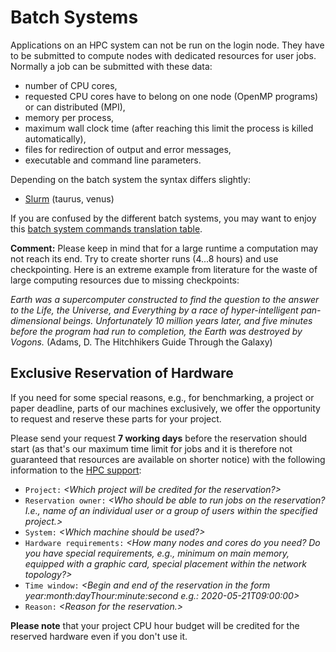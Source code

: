 # Batch Systems

Applications on an HPC system can not be run on the login node. They have to be submitted to compute
nodes with dedicated resources for user jobs. Normally a job can be submitted with these data:

- number of CPU cores,
- requested CPU cores have to belong on one node (OpenMP programs) or
  can distributed (MPI),
- memory per process,
- maximum wall clock time (after reaching this limit the process is
  killed automatically),
- files for redirection of output and error messages,
- executable and command line parameters.

Depending on the batch system the syntax differs slightly:

- [Slurm](../jobs/Slurm.md) (taurus, venus)

If you are confused by the different batch systems, you may want to enjoy this [batch system
commands translation table](http://slurm.schedmd.com/rosetta.pdf).

**Comment:** Please keep in mind that for a large runtime a computation may not reach its end. Try
to create shorter runs (4...8 hours) and use checkpointing.  Here is an extreme example from
literature for the waste of large computing resources due to missing checkpoints:

*Earth was a supercomputer constructed to find the question to the answer to the Life, the Universe,
and Everything by a race of hyper-intelligent pan-dimensional beings. Unfortunately 10 million years
later, and five minutes before the program had run to completion, the Earth was destroyed by
Vogons.* (Adams, D. The Hitchhikers Guide Through the Galaxy)

## Exclusive Reservation of Hardware

If you need for some special reasons, e.g., for benchmarking, a project or paper deadline, parts of
our machines exclusively, we offer the opportunity to request and reserve these parts for your
project.

Please send your request **7 working days** before the reservation should start (as that's our
maximum time limit for jobs and it is therefore not guaranteed that resources are available on
shorter notice) with the following information to the [HPC
support](mailto:hpcsupport@zih.tu-dresden.de?subject=Request%20for%20a%20exclusive%20reservation%20of%20hardware&body=Dear%20HPC%20support%2C%0A%0AI%20have%20the%20following%20request%20for%20a%20exclusive%20reservation%20of%20hardware%3A%0A%0AProject%3A%0AReservation%20owner%3A%0ASystem%3A%0AHardware%20requirements%3A%0ATime%20window%3A%20%3C%5Byear%5D%3Amonth%3Aday%3Ahour%3Aminute%20-%20%5Byear%5D%3Amonth%3Aday%3Ahour%3Aminute%3E%0AReason%3A):

- `Project:` *\<Which project will be credited for the reservation?>*
- `Reservation owner:` *\<Who should be able to run jobs on the
  reservation? I.e., name of an individual user or a group of users
  within the specified project.>*
- `System:` *\<Which machine should be used?>*
- `Hardware requirements:` *\<How many nodes and cores do you need? Do
  you have special requirements, e.g., minimum on main memory,
  equipped with a graphic card, special placement within the network
  topology?>*
- `Time window:` *\<Begin and end of the reservation in the form
  year:month:dayThour:minute:second e.g.: 2020-05-21T09:00:00>*
- `Reason:` *\<Reason for the reservation.>*

**Please note** that your project CPU hour budget will be credited for the reserved hardware even if
you don't use it.
